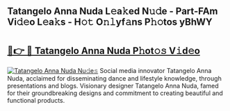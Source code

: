 ## Tatangelo Anna Nuda L𝚎a𝚔ed N𝚞𝚍e - Part-FAm Vi𝚍𝚎o L𝚎a𝚔s - H𝚘𝚝 O𝚗𝚕yf𝚊ns P𝚑𝚘tos yBhWY

# <h2><a href="http://kfdbv61.oniu.top/?m=Tatangelo+Anna+Nuda">🔗👉 🔴 Tatangelo Anna Nuda P𝚑ot𝚘𝚜 V𝚒d𝚎o</a></h2>

[![Tatangelo Anna Nuda Nu𝚍e𝚜](https://i.imgur.com/0qMVB7G.gif)](http://kfdbv61.oniu.top/?m=Tatangelo+Anna+Nuda)
Social media innovator Tatangelo Anna Nuda, acclaimed for disseminating dance and lifestyle knowledge, through presentations and blogs. Visionary designer Tatangelo Anna Nuda, famed for their groundbreaking designs and commitment to creating beautiful and functional products.  

